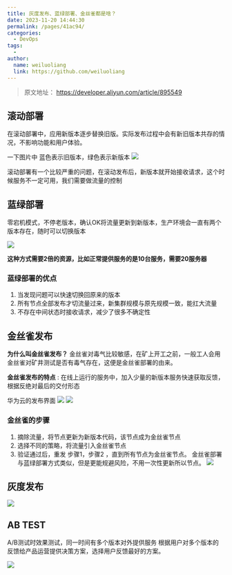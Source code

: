 ```yaml
---
title: 灰度发布、蓝绿部署、金丝雀都是啥？
date: 2023-11-20 14:44:30
permalink: /pages/41ac94/
categories:
  - DevOps
tags:
  - 
author: 
  name: weiluoliang
  link: https://github.com/weiluoliang
---
```


> 原文地址：  https://developer.aliyun.com/article/895549

## 滚动部署

在滚动部署中，应用新版本逐步替换旧版。实际发布过程中会有新旧版本共存的情况，不影响功能和用户体验。

<!-- more -->

一下图片中 蓝色表示旧版本，绿色表示新版本
![](https://images.luoliang.top/41ac94-01-%E6%BB%9A%E5%8A%A8%E9%83%A8%E7%BD%B2.jpg)

滚动部署有一个比较严重的问题，在滚动发布后，新版本就开始接收请求，这个时候服务不一定可用，我们需要做流量的控制

## 蓝绿部署

零宕机模式，不停老版本，确认OK将流量更新到新版本，生产环境会一直有两个版本存在，随时可以切换版本

![](https://images.luoliang.top/41ac94-02-%E8%93%9D%E7%BB%BF%E9%83%A8%E7%BD%B2.gif)

**这种方式需要2倍的资源，比如正常提供服务的是10台服务，需要20服务器**

### 蓝绿部署的优点
1. 当发现问题可以快速切换回原来的版本
2. 所有节点全部发布才切流量过来，新集群规模与原先规模一致，能扛大流量
3. 不存在中间状态时接收请求，减少了很多不确定性

## 金丝雀发布

 **为什么叫金丝雀发布？**
金丝雀对毒气比较敏感，在矿上开工之前，一般工人会用金丝雀对矿井测试是否有毒气存在，这便是金丝雀部署的由来。

**金丝雀发布的特点**  : 在线上运行的服务中，加入少量的新版本服务快速获取反馈，根据反绝对最后的交付形态 

华为云的发布界面
![](https://images.luoliang.top/41ac94-03-%E9%87%91%E4%B8%9D%E9%9B%80%E5%8F%91%E5%B8%83.jpg)
![](https://images.luoliang.top/41ac94-4-%E9%87%91%E4%B8%9D%E9%9B%80%E9%83%A8%E7%BD%B2%E6%8C%89%E5%86%85%E5%AE%B9.jpg)

### 金丝雀的步骤
1. 摘除流量，将节点更新为新版本代码，该节点成为金丝雀节点
2. 选择不同的策略，将流量引入金丝雀节点 
3. 验证通过后，重发 步骤1，步骤2 ，直到所有节点为金丝雀节点。
金丝雀部署与蓝绿部署方式类似，但是更能规避风险，不用一次性更新所以节点。
![](https://images.luoliang.top/41ac94-05-%E9%87%91%E4%B8%9D%E9%9B%80%E5%8F%91%E5%B8%83%E6%B5%81%E7%A8%8B.jpg)


## 灰度发布
![](https://images.luoliang.top/41ac94-06-%E7%81%B0%E5%BA%A6%E6%B5%8B%E8%AF%95.jpg)

## AB TEST
A/B测试时效果测试，同一时间有多个版本对外提供服务
根据用户对多个版本的反馈给产品运营提供决策方案，选择用户反馈最好的方案。

![](https://images.luoliang.top/41ac94-07-ABTEST.jpg)